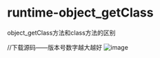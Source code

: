 # runtime-object_getClass
object_getClass方法和class方法的区别

//下载源码——版本号数字越大越好
![image](https://github.com/iOScontiue/runtime-object_getClass/blob/master/brow-1.gif)
